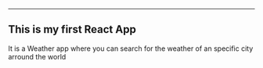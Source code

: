 ________________________________________________________________________________________________________
## This is my first React App
It is a Weather app where you can search for the weather of an specific city arround the world
